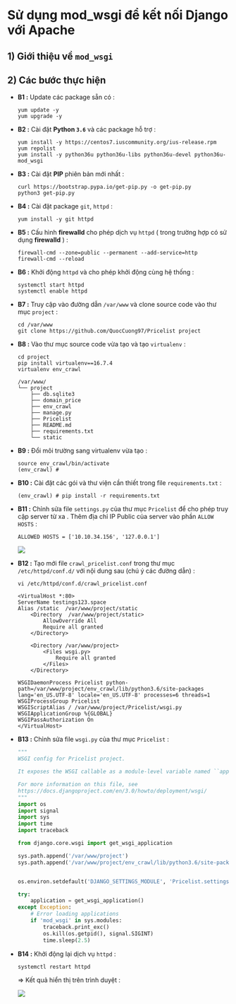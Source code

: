 # Sử dụng mod_wsgi để kết nối Django với Apache
## **1) Giới thiệu về `mod_wsgi`**
## **2) Các bước thực hiện**
- **B1 :** Update các package sẵn có :
    ```
    yum update -y
    yum upgrade -y
    ```
- **B2 :** Cài đặt **Python `3.6`** và các package hỗ trợ :
    ```
    yum install -y https://centos7.iuscommunity.org/ius-release.rpm
    yum repolist
    yum install -y python36u python36u-libs python36u-devel python36u-mod_wsgi
    ```
- **B3 :** Cài đặt **PIP** phiên bản mới nhất :
    ```
    curl https://bootstrap.pypa.io/get-pip.py -o get-pip.py
    python3 get-pip.py
    ```
- **B4 :** Cài đặt package `git`, `httpd` :
    ```
    yum install -y git httpd
    ```
- **B5 :** Cấu hình **firewalld** cho phép dịch vụ `httpd` ( trong trường hợp có sử dụng **firewalld** ) :
    ```
    firewall-cmd --zone=public --permanent --add-service=http
    firewall-cmd --reload
    ```
- **B6 :** Khởi động `httpd` và cho phép khởi động cùng hệ thống :
    ```
    systemctl start httpd
    systemctl enable httpd
    ```
- **B7 :** Truy cập vào đường dẫn `/var/www` và clone source code vào thư mục `project` :
    ```
    cd /var/www
    git clone https://github.com/QuocCuong97/Pricelist project
    ```
- **B8 :** Vào thư mục source code vừa tạo và tạo `virtualenv` :
    ```
    cd project
    pip install virtualenv==16.7.4
    virtualenv env_crawl
    ```
    ```
    /var/www/
    └── project
        ├── db.sqlite3
        ├── domain_price
        ├── env_crawl
        ├── manage.py
        ├── Pricelist
        ├── README.md
        ├── requirements.txt
        └── static
    ```
- **B9 :** Đổi môi trường sang virtualenv vừa tạo :
    ```
    source env_crawl/bin/activate
    (env_crawl) #
    ```
- **B10 :** Cài đặt các gói và thư viện cần thiết trong file `requirements.txt` :
    ```
    (env_crawl) # pip install -r requirements.txt
    ```
- **B11 :** Chỉnh sửa file `settings.py` của thư mục `Pricelist` để cho phép truy cập server từ xa . Thêm địa chỉ IP Public của server vào phần `ALLOW HOSTS` :
    ```
    ALLOWED HOSTS = ['10.10.34.156', '127.0.0.1']
    ```
    <img src=https://i.imgur.com/0bG7qki.png>

- **B12 :** Tạo mới file `crawl_pricelist.conf` trong thư mục `/etc/httpd/conf.d/` với nội dung sau (chú ý các đường dẫn) :
    ```
    vi /etc/httpd/conf.d/crawl_pricelist.conf
    ```
    ```
    <VirtualHost *:80>
    ServerName testings123.space
    Alias /static  /var/www/project/static
        <Directory  /var/www/project/static>
            AllowOverride All
            Require all granted
        </Directory>

        <Directory /var/www/project>
            <Files wsgi.py>
                Require all granted
            </Files>
        </Directory>

    WSGIDaemonProcess Pricelist python-path=/var/www/project/env_crawl/lib/python3.6/site-packages lang='en_US.UTF-8' locale='en_US.UTF-8' processes=6 threads=1
    WSGIProcessGroup Pricelist
    WSGIScriptAlias / /var/www/project/Pricelist/wsgi.py
    WSGIApplicationGroup %{GLOBAL}
    WSGIPassAuthorization On
    </VirtualHost>
    ```
- **B13 :** Chỉnh sửa file `wsgi.py` của thư mục `Pricelist` :
    ```py
    """
    WSGI config for Pricelist project.

    It exposes the WSGI callable as a module-level variable named ``application``.

    For more information on this file, see
    https://docs.djangoproject.com/en/3.0/howto/deployment/wsgi/
    """
    import os
    import signal
    import sys
    import time
    import traceback

    from django.core.wsgi import get_wsgi_application

    sys.path.append('/var/www/project')
    sys.path.append('/var/www/project/env_crawl/lib/python3.6/site-packages')


    os.environ.setdefault('DJANGO_SETTINGS_MODULE', 'Pricelist.settings')

    try:
        application = get_wsgi_application()
    except Exception:
        # Error loading applications
        if 'mod_wsgi' in sys.modules:
            traceback.print_exc()
            os.kill(os.getpid(), signal.SIGINT)
            time.sleep(2.5)
    ```
- **B14 :** Khởi động lại dịch vụ `httpd` :
    ```
    systemctl restart httpd
    ```
    => Kết quả hiển thị trên trình duyệt :

    <img src=https://i.imgur.com/XEtycuq.jpg>